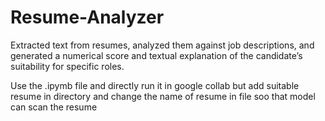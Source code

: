 # Resume-Analyzer
Extracted text from resumes, analyzed them against job descriptions, and generated a numerical score and textual explanation of the candidate’s suitability for specific roles.

Use the .ipymb file and directly run it in google collab but add suitable resume in directory and change the name of resume in file soo that model can scan the resume
